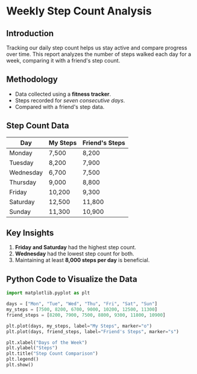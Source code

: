 # Weekly Step Count Analysis

## Introduction  
Tracking our daily step count helps us stay active and compare progress over time. This report analyzes the number of steps walked each day for a week, comparing it with a friend's step count.

## Methodology  
- Data collected using a **fitness tracker**.  
- Steps recorded for *seven consecutive days*.  
- Compared with a friend's step data.

## Step Count Data  

| Day        | My Steps | Friend's Steps |
|------------|---------|---------------|
| Monday     | 7,500   | 8,200         |
| Tuesday    | 8,200   | 7,900         |
| Wednesday  | 6,700   | 7,500         |
| Thursday   | 9,000   | 8,800         |
| Friday     | 10,200  | 9,300         |
| Saturday   | 12,500  | 11,800        |
| Sunday     | 11,300  | 10,900        |

## Key Insights  
1. **Friday and Saturday** had the highest step count.  
2. **Wednesday** had the lowest step count for both.  
3. Maintaining at least **8,000 steps per day** is beneficial.

## Python Code to Visualize the Data  
```python
import matplotlib.pyplot as plt

days = ["Mon", "Tue", "Wed", "Thu", "Fri", "Sat", "Sun"]
my_steps = [7500, 8200, 6700, 9000, 10200, 12500, 11300]
friend_steps = [8200, 7900, 7500, 8800, 9300, 11800, 10900]

plt.plot(days, my_steps, label="My Steps", marker="o")
plt.plot(days, friend_steps, label="Friend's Steps", marker="s")

plt.xlabel("Days of the Week")
plt.ylabel("Steps")
plt.title("Step Count Comparison")
plt.legend()
plt.show()
